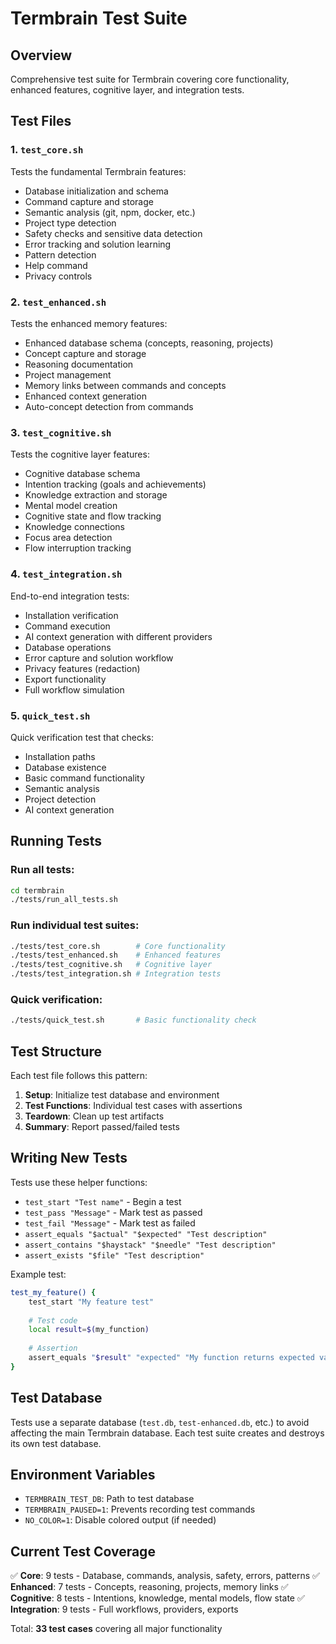 # Termbrain Test Suite

## Overview

Comprehensive test suite for Termbrain covering core functionality, enhanced features, cognitive layer, and integration tests.

## Test Files

### 1. `test_core.sh`
Tests the fundamental Termbrain features:
- Database initialization and schema
- Command capture and storage
- Semantic analysis (git, npm, docker, etc.)
- Project type detection
- Safety checks and sensitive data detection
- Error tracking and solution learning
- Pattern detection
- Help command
- Privacy controls

### 2. `test_enhanced.sh`
Tests the enhanced memory features:
- Enhanced database schema (concepts, reasoning, projects)
- Concept capture and storage
- Reasoning documentation
- Project management
- Memory links between commands and concepts
- Enhanced context generation
- Auto-concept detection from commands

### 3. `test_cognitive.sh`
Tests the cognitive layer features:
- Cognitive database schema
- Intention tracking (goals and achievements)
- Knowledge extraction and storage
- Mental model creation
- Cognitive state and flow tracking
- Knowledge connections
- Focus area detection
- Flow interruption tracking

### 4. `test_integration.sh`
End-to-end integration tests:
- Installation verification
- Command execution
- AI context generation with different providers
- Database operations
- Error capture and solution workflow
- Privacy features (redaction)
- Export functionality
- Full workflow simulation

### 5. `quick_test.sh`
Quick verification test that checks:
- Installation paths
- Database existence
- Basic command functionality
- Semantic analysis
- Project detection
- AI context generation

## Running Tests

### Run all tests:
```bash
cd termbrain
./tests/run_all_tests.sh
```

### Run individual test suites:
```bash
./tests/test_core.sh        # Core functionality
./tests/test_enhanced.sh    # Enhanced features
./tests/test_cognitive.sh   # Cognitive layer
./tests/test_integration.sh # Integration tests
```

### Quick verification:
```bash
./tests/quick_test.sh       # Basic functionality check
```

## Test Structure

Each test file follows this pattern:
1. **Setup**: Initialize test database and environment
2. **Test Functions**: Individual test cases with assertions
3. **Teardown**: Clean up test artifacts
4. **Summary**: Report passed/failed tests

## Writing New Tests

Tests use these helper functions:
- `test_start "Test name"` - Begin a test
- `test_pass "Message"` - Mark test as passed
- `test_fail "Message"` - Mark test as failed
- `assert_equals "$actual" "$expected" "Test description"`
- `assert_contains "$haystack" "$needle" "Test description"`
- `assert_exists "$file" "Test description"`

Example test:
```bash
test_my_feature() {
    test_start "My feature test"
    
    # Test code
    local result=$(my_function)
    
    # Assertion
    assert_equals "$result" "expected" "My function returns expected value"
}
```

## Test Database

Tests use a separate database (`test.db`, `test-enhanced.db`, etc.) to avoid affecting the main Termbrain database. Each test suite creates and destroys its own test database.

## Environment Variables

- `TERMBRAIN_TEST_DB`: Path to test database
- `TERMBRAIN_PAUSED=1`: Prevents recording test commands
- `NO_COLOR=1`: Disable colored output (if needed)

## Current Test Coverage

✅ **Core**: 9 tests - Database, commands, analysis, safety, errors, patterns
✅ **Enhanced**: 7 tests - Concepts, reasoning, projects, memory links
✅ **Cognitive**: 8 tests - Intentions, knowledge, mental models, flow state
✅ **Integration**: 9 tests - Full workflows, providers, exports

Total: **33 test cases** covering all major functionality